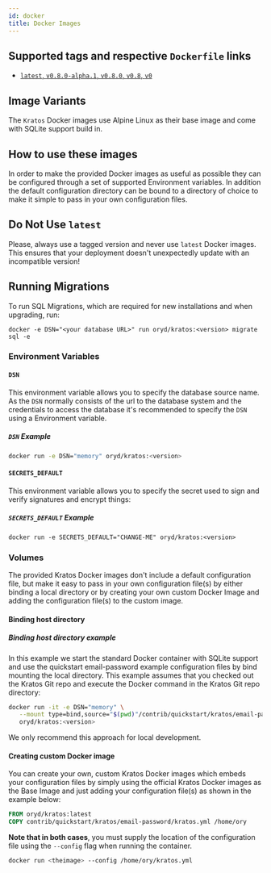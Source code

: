 ```yaml
---
id: docker
title: Docker Images
---
```


## Supported tags and respective `Dockerfile` links

- [`latest`, `v0.8.0-alpha.1`, `v0.8.0`, `v0.8`, `v0`](https://github.com/ory/kratos/blob/master/.docker/Dockerfile-alpine)

## Image Variants

The `Kratos` Docker images use Alpine Linux as their base image and come with
SQLite support build in.

## How to use these images

In order to make the provided Docker images as useful as possible they can be
configured through a set of supported Environment variables. In addition the
default configuration directory can be bound to a directory of choice to make it
simple to pass in your own configuration files.

## Do Not Use `latest`

Please, always use a tagged version and never use `latest` Docker images. This
ensures that your deployment doesn't unexpectedly update with an incompatible
version!

## Running Migrations

To run SQL Migrations, which are required for new installations and when
upgrading, run:

```shell
docker -e DSN="<your database URL>" run oryd/kratos:<version> migrate sql -e
```

### Environment Variables

#### `DSN`

This environment variable allows you to specify the database source name. As the
`DSN` normally consists of the url to the database system and the credentials to
access the database it's recommended to specify the `DSN` using a Environment
variable.

##### `DSN` Example

```sh
docker run -e DSN="memory" oryd/kratos:<version>
```

#### `SECRETS_DEFAULT`

This environment variable allows you to specify the secret used to sign and
verify signatures and encrypt things:

##### `SECRETS_DEFAULT` Example

`docker run -e SECRETS_DEFAULT="CHANGE-ME" oryd/kratos:<version>`

### Volumes

The provided Kratos Docker images don't include a default configuration file,
but make it easy to pass in your own configuration file(s) by either binding a
local directory or by creating your own custom Docker Image and adding the
configuration file(s) to the custom image.

#### Binding host directory

##### Binding host directory example

In this example we start the standard Docker container with SQLite support and
use the quickstart email-password example configuration files by bind mounting
the local directory. This example assumes that you checked out the Kratos Git
repo and execute the Docker command in the Kratos Git repo directory:

```sh
docker run -it -e DSN="memory" \
   --mount type=bind,source="$(pwd)"/contrib/quickstart/kratos/email-password,target=/home/ory \
   oryd/kratos:<version>
```

We only recommend this approach for local development.

#### Creating custom Docker image

You can create your own, custom Kratos Docker images which embeds your
configuration files by simply using the official Kratos Docker images as the
Base Image and just adding your configuration file(s) as shown in the example
below:

```dockerfile
FROM oryd/kratos:latest
COPY contrib/quickstart/kratos/email-password/kratos.yml /home/ory
```

**Note that in both cases**, you must supply the location of the configuration
file using the `--config` flag when running the container.

```sh
docker run <theimage> --config /home/ory/kratos.yml
```
